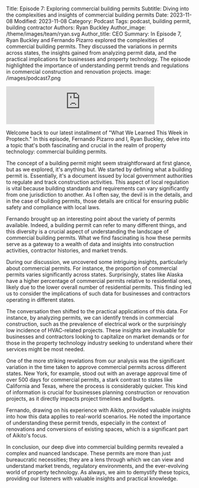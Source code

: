 Title: Episode 7: Exploring commercial building permits
Subtitle: Diving into the complexities and insights of commercial building permits
Date: 2023-11-08
Modified: 2023-11-08
Category: Podcast
Tags: podcast, building permit, building contractor
Authors: Ryan Buckley
Author_image: /theme/images/team/ryan.svg
Author_title: CEO
Summary: In Episode 7, Ryan Buckley and Fernando Pizarro explored the complexities of commercial building permits. They discussed the variations in permits across states, the insights gained from analyzing permit data, and the practical implications for businesses and property technology. The episode highlighted the importance of understanding permit trends and regulations in commercial construction and renovation projects.
image: /images/podcast7.png


<iframe src="https://podcasters.spotify.com/pod/show/thisweekinproptech/embed/episodes/Everything-You-Didnt-Know-About-Building-Permits-e2bnefv/a-aajc8k4" height="102px" width="400px" frameborder="0" scrolling="no"></iframe>

Welcome back to our latest installment of "What We Learned This Week in Proptech." In this episode, Fernando Pizarro and I, Ryan Buckley, delve into a topic that's both fascinating and crucial in the realm of property technology: commercial building permits.

The concept of a building permit might seem straightforward at first glance, but as we explored, it's anything but. We started by defining what a building permit is. Essentially, it's a document issued by local government authorities to regulate and track construction activities. This aspect of local regulation is vital because building standards and requirements can vary significantly from one jurisdiction to another. As I often say, the devil is in the details, and in the case of building permits, those details are critical for ensuring public safety and compliance with local laws.

Fernando brought up an interesting point about the variety of permits available. Indeed, a building permit can refer to many different things, and this diversity is a crucial aspect of understanding the landscape of commercial building permits. What we find fascinating is how these permits serve as a gateway to a wealth of data and insights into construction activities, contractor histories, and market trends.

During our discussion, we uncovered some intriguing insights, particularly about commercial permits. For instance, the proportion of commercial permits varies significantly across states. Surprisingly, states like Alaska have a higher percentage of commercial permits relative to residential ones, likely due to the lower overall number of residential permits. This finding led us to consider the implications of such data for businesses and contractors operating in different states.

The conversation then shifted to the practical applications of this data. For instance, by analyzing permits, we can identify trends in commercial construction, such as the prevalence of electrical work or the surprisingly low incidence of HVAC-related projects. These insights are invaluable for businesses and contractors looking to capitalize on market demands or for those in the property technology industry seeking to understand where their services might be most needed.

One of the more striking revelations from our analysis was the significant variation in the time taken to approve commercial permits across different states. New York, for example, stood out with an average approval time of over 500 days for commercial permits, a stark contrast to states like California and Texas, where the process is considerably quicker. This kind of information is crucial for businesses planning construction or renovation projects, as it directly impacts project timelines and budgets.

Fernando, drawing on his experience with Aikito, provided valuable insights into how this data applies to real-world scenarios. He noted the importance of understanding these permit trends, especially in the context of renovations and conversions of existing spaces, which is a significant part of Aikito's focus.

In conclusion, our deep dive into commercial building permits revealed a complex and nuanced landscape. These permits are more than just bureaucratic necessities; they are a lens through which we can view and understand market trends, regulatory environments, and the ever-evolving world of property technology. As always, we aim to demystify these topics, providing our listeners with valuable insights and practical knowledge.